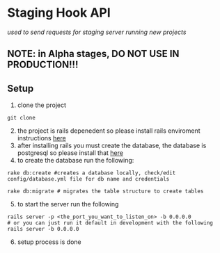 # Staging Hook API
_used to send requests for staging server running new projects_
## NOTE: in Alpha stages, DO NOT USE IN PRODUCTION!!!

## Setup
1. clone the project
```
git clone
```

2. the project is rails depenedent so please install rails enviroment instructions [here](http://installrails.com)
3. after installing rails you must create the database, the database is postgresql so please install that [here](https://www.postgresql.org)
4. to create the database run the following:
```
rake db:create #creates a database locally, check/edit config/database.yml file for db name and credentials
```
```
rake db:migrate # migrates the table structure to create tables
```
5. to start the server run the following
```
rails server -p <the_port_you_want_to_listen_on> -b 0.0.0.0
# or you can just run it default in development with the following
rails server -b 0.0.0.0
```
6. setup process is done

